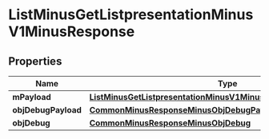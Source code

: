 
# ListMinusGetListpresentationMinusV1MinusResponse

## Properties
Name | Type | Description | Notes
------------ | ------------- | ------------- | -------------
**mPayload** | [**ListMinusGetListpresentationMinusV1MinusResponseMinusMPayload**](ListMinusGetListpresentationMinusV1MinusResponseMinusMPayload.md) |  | 
**objDebugPayload** | [**CommonMinusResponseMinusObjDebugPayload**](CommonMinusResponseMinusObjDebugPayload.md) |  |  [optional]
**objDebug** | [**CommonMinusResponseMinusObjDebug**](CommonMinusResponseMinusObjDebug.md) |  |  [optional]



